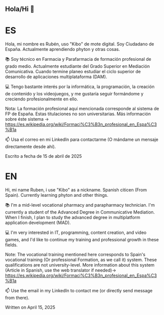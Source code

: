 ## Hola/Hi 👋

# ES
Hola, mi nombre es Rubén, uso "Kibo" de mote digital. Soy Ciudadano de España. Actualmente aprendiendo phyton y otras cosas.

📚 Soy técnico en Farmacia y Parafarmacia de formación profesional de grado medio. Actualmente estudiante del Grado Superior en Mediación Comunicativa. Cuando termine planeo estudiar el ciclo superior de desarrollo de aplicaciones multiplataforma (DAM).

💻 Tengo bastante interés por la informática, la programación, la creación de contenido y los videojuegos, y me gustaría seguir formándome y creciendo profesionalmente en ello.

Nota: La formación profesional aquí mencionada corresponde al sistema de FP de España. Estas titulaciones no son universitarias. Más información sobre éste sistema -> https://es.wikipedia.org/wiki/Formaci%C3%B3n_profesional_en_Espa%C3%B1a

📫 Usa el correo en mi LinkedIn para contactarme (O mándame un mensaje directamente desde ahí).

Escrito a fecha de 15 de abril de 2025

# EN
Hi, mi name Ruben, i use "Kibo" as a nickname. Spanish citicen (From Spain). Currently learning phyton and other things.

📚 I'm a mid-level vocational pharmacy and parapharmacy technician. I'm currently a student of the Advanced Degree in Communicative Mediation. When I finish, I plan to study the advanced degree in multiplatform application development (MAD).

💻 I'm very interested in IT, programming, content creation, and video games, and I'd like to continue my training and professional growth in these fields.

Note: The vocational training mentioned here corresponds to Spain's vocational training (Or professional Formation, as we call it) system. These qualifications are not university-level. More information about this system (Article in Spanish, use the web translator if needed)-> https://es.wikipedia.org/wiki/Formaci%C3%B3n_profesional_en_Espa%C3%B1a

📫 Use the email in my LinkedIn to contact me (or directly send message from there).

Written on April 15, 2025

<!--
**rdr-kibo/rdr-kibo** is a ✨ _special_ ✨ repository because its `README.md` (this file) appears on your GitHub profile.

Here are some ideas to get you started:

- 🔭 I’m currently working on ...
- 🌱 I’m currently learning ...
- 👯 I’m looking to collaborate on ...
- 🤔 I’m looking for help with ...
- 💬 Ask me about ...
- 📫 How to reach me: ...
- 😄 Pronouns: ...
- ⚡ Fun fact: ...
-->
